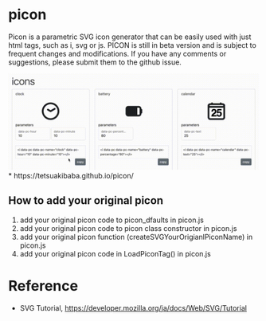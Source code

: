 # picon
Picon is a parametric SVG icon generator that can be easily used with just html tags, such as i, svg or js.
PICON is still in beta version and is subject to frequent changes and modifications. If you have any comments or suggestions, please submit them to the github issue.

<img src="teaser.gif">
  * https://tetsuakibaba.github.io/picon/

## How to add your original picon
 1. add your original picon code to picon_dfaults in picon.js
 2. add your original picon code to picon class constructor in picon.js
 3. add your original picon function (createSVGYourOrigianlPiconName) in picon.js
 4. add your original picon code in LoadPiconTag() in picon.js

# Reference
  * SVG Tutorial, https://developer.mozilla.org/ja/docs/Web/SVG/Tutorial